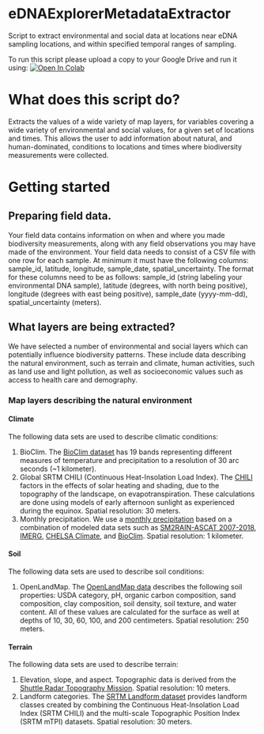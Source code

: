 # eDNAExplorerMetadataExtractor
Script to extract environmental and social data at locations near eDNA sampling locations, and within specified temporal ranges of sampling.

To run this script please upload a copy to your Google Drive and run it using:
[![Open In Colab](https://colab.research.google.com/assets/colab-badge.svg)](https://colab.research.google.com/github/CALeDNA/eDNAExplorerMetadataExtractor/blob/main/eDNAExplorerMetadataExtractor.ipynb)

# What does this script do?
Extracts the values of a wide variety of map layers, for variables covering a wide variety of environmental and social values, for a given set of locations and times. This allows the user to add information about natural, and human-dominated, conditions to locations and times where biodiversity measurements were collected.

# Getting started
## Preparing field data.
Your field data contains information on when and where you made biodiversity measurements, along with any field observations you may have made of the environment.
Your field data needs to consist of a CSV file with one row for each sample. At minimum it must have the following columns: sample_id, latitude, longitude, sample_date, spatial_uncertainty. The format for these columns need to be as follows: sample_id (string labeling your environmental DNA sample), latitude (degrees, with north being positive), longitude (degrees with east being positive), sample_date (yyyy-mm-dd), spatial_uncertainty (meters).
## What layers are being extracted?
We have selected a number of environmental and social layers which can potentially influence biodiversity patterns. These include data describing the natural environment, such as terrain and climate, human activities, such as land use and light pollution, as well as socioeconomic values such as access to health care and demography.
### Map layers describing the natural environment
#### Climate
The following data sets are used to describe climatic conditions:
1. BioClim.  The [BioClim dataset](https://developers.google.com/earth-engine/datasets/catalog/WORLDCLIM_V1_BIO) has 19 bands representing different measures of temperature and precipitation to a resolution of 30 arc seconds (~1 kilometer).
2. Global SRTM CHILI (Continuous Heat-Insolation Load Index). The [CHILI](https://developers.google.com/earth-engine/datasets/catalog/CSP_ERGo_1_0_Global_SRTM_CHILI) factors in the effects of solar heating and shading, due to the topography of the landscape, on evapotranspiration. These calculations are done using models of early afternoon sunlight as experienced during the equinox. Spatial resolution: 30 meters.
3. Monthly precipitation. We use a [monthly precipitation](https://developers.google.com/earth-engine/datasets/catalog/OpenLandMap_CLM_CLM_PRECIPITATION_SM2RAIN_M_v01) based on a combination of modeled data sets such as [SM2RAIN-ASCAT 2007-2018](https://essd.copernicus.org/articles/11/1583/2019/), [IMERG](https://gpm.nasa.gov/data/imerg), [CHELSA Climate](https://chelsa-climate.org/), and [BioClim](https://developers.google.com/earth-engine/datasets/catalog/WORLDCLIM_V1_BIO). Spatial resolution: 1 kilometer.
#### Soil
The following data sets are used to describe soil conditions:
1. OpenLandMap. The [OpenLandMap data](https://developers.google.com/earth-engine/datasets/tags/openlandmap) describes the following soil properties: USDA category, pH, organic carbon composition, sand composition, clay composition, soil density, soil texture, and water content. All of these values are calculated for the surface as well at depths of 10, 30, 60, 100, and 200 centimeters. Spatial resolution: 250 meters.
#### Terrain
The following data sets are used to describe terrain:
1. Elevation, slope, and aspect. Topographic data is derived from the [Shuttle Radar Topography Mission](https://developers.google.com/earth-engine/datasets/catalog/CGIAR_SRTM90_V4). Spatial resolution: 10 meters.
2. Landform categories. The [SRTM Landform dataset](https://developers.google.com/earth-engine/datasets/catalog/CSP_ERGo_1_0_Global_SRTM_landforms) provides landform classes created by combining the Continuous Heat-Insolation Load Index (SRTM CHILI) and the multi-scale Topographic Position Index (SRTM mTPI) datasets. Spatial resolution: 30 meters.
